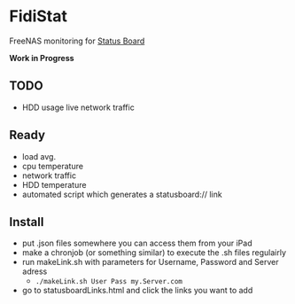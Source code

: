 FidiStat
========

FreeNAS monitoring for [Status Board](http://www.panic.com/statusboard/)

**Work in Progress**

TODO
----
* HDD usage
live network traffic

Ready
-----
* load avg.
* cpu temperature
* network traffic
* HDD temperature
* automated script which generates a statusboard:// link

Install
------
* put .json files somewhere you can access them from your iPad
* make a chronjob (or something similar) to execute the .sh files regulairly
* run makeLink.sh with parameters for Username, Password and Server adress
    * <code>./makeLink.sh User Pass my.Server.com</code> 
* go to statusboardLinks.html and click the links you want to add
